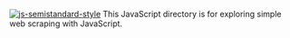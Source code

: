 [![js-semistandard-style](https://raw.githubusercontent.com/standard/semistandard/master/badge.svg)](https://github.com/standard/semistandard)
This JavaScript directory is for exploring simple web scraping with JavaScript.

